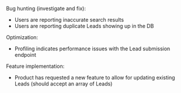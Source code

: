 Bug hunting (investigate and fix):
- Users are reporting inaccurate search results
- Users are reporting duplicate Leads showing up in the DB

Optimization:
- Profiling indicates performance issues with the Lead submission endpoint

Feature implementation:
- Product has requested a new feature to allow for updating existing Leads (should accept an array of Leads)